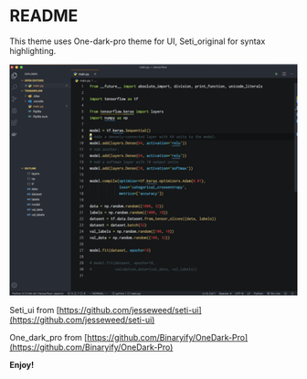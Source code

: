 # README

This theme uses One-dark-pro theme for UI, Seti_original for syntax highlighting.

![demo](./demo.png)

Seti_ui from [https://github.com/jesseweed/seti-ui](https://github.com/jesseweed/seti-ui)

One_dark_pro from [https://github.com/Binaryify/OneDark-Pro](https://github.com/Binaryify/OneDark-Pro)

**Enjoy!**

